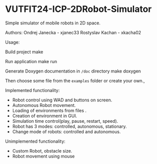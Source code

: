 # VUTFIT24-ICP-2DRobot-Simulator


Simple simulator of mobile robots in 2D space.

Authors:
Ondrej Janecka - xjanec33
Rostyslav Kachan - xkacha02

Usage:

Build project
    make

Run application
    make run

Generate Doxygen documentation in `/doc` directory
    make doxygen

Then choose some file from the `examples` folder or create your own.,

Implemented functionality:
- Robot control using WAD and buttons on screen.
- Autonomous Robot movement.
- Loading of environments from files .
- Creation of environment in GUI.
- Simulation time control(play, pause, restart, speed).
- Robot has 3 modes: controlled, autonomous, stationary.
- Change mode of robots: controlled and autonomous.

Unimplemented functionality:
- Custom Robot, obstacle size.
- Robot movement using mouse